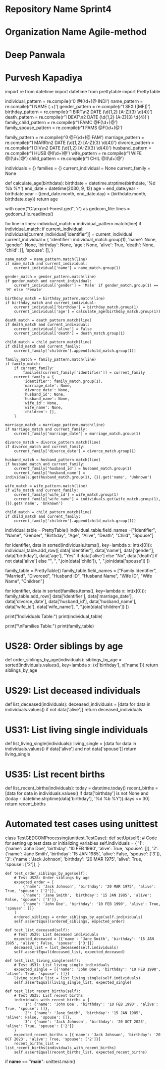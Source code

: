 # Repository Name Sprint4
# Organization Name Agile-method
# Deep Panwala
# Purvesh Kapadiya

import re
from datetime import datetime
from prettytable import PrettyTable

individual_pattern = re.compile(r'0 @I(\d+)@ INDI')
name_pattern = re.compile(r'1 NAME (.+)')
gender_pattern = re.compile(r'1 SEX ([MF])')
birthday_pattern = re.compile(r'1 BIRT\n2 DATE (\d{1,2} [A-Z]{3} \d{4})')
death_pattern = re.compile(r'1 DEAT\n2 DATE (\d{1,2} [A-Z]{3} \d{4})')
family_child_pattern = re.compile(r'1 FAMC @F(\d+)@')
family_spouse_pattern = re.compile(r'1 FAMS @F(\d+)@')

family_pattern = re.compile(r'0 @F(\d+)@ FAM')
marriage_pattern = re.compile(r'1 MARR\n2 DATE (\d{1,2} [A-Z]{3} \d{4})')
divorce_pattern = re.compile(r'1 DIV\n2 DATE (\d{1,2} [A-Z]{3} \d{4})')
husband_pattern = re.compile(r'1 HUSB @I(\d+)@')
wife_pattern = re.compile(r'1 WIFE @I(\d+)@')
child_pattern = re.compile(r'1 CHIL @I(\d+)@')

individuals = {}
families = {}
current_individual = None
current_family = None

def calculate_age(birthdate):
    birthdate = datetime.strptime(birthdate, '%d %b %Y')
    end_date = datetime(2030, 9, 12)
    age = end_date.year - birthdate.year - ((end_date.month, end_date.day) < (birthdate.month, birthdate.day))
    return age



with open("C:\export-Forest.ged", 'r') as gedcom_file:
    lines = gedcom_file.readlines()

for line in lines:
    individual_match = individual_pattern.match(line)
    if individual_match:
        if current_individual:
            individuals[current_individual['identifier']] = current_individual
        current_individual = {
            'identifier': individual_match.group(1),
            'name': None,
            'gender': None,
            'birthday': None,
            'age': None,
            'alive': True,
            'death': None,
            'child': [],
            'spouse': [],
        }

    name_match = name_pattern.match(line)
    if name_match and current_individual:
        current_individual['name'] = name_match.group(1)

    gender_match = gender_pattern.match(line)
    if gender_match and current_individual:
        current_individual['gender'] = 'Male' if gender_match.group(1) == 'M' else 'Female'

    birthday_match = birthday_pattern.match(line)
    if birthday_match and current_individual:
        current_individual['birthday'] = birthday_match.group(1)
        current_individual['age'] = calculate_age(birthday_match.group(1))

    death_match = death_pattern.match(line)
    if death_match and current_individual:
        current_individual['alive'] = False
        current_individual['death'] = death_match.group(1)

    child_match = child_pattern.match(line)
    if child_match and current_family:
        current_family['children'].append(child_match.group(1))

    family_match = family_pattern.match(line)
    if family_match:
        if current_family:
            families[current_family['identifier']] = current_family
        current_family = {
            'identifier': family_match.group(1),
            'marriage_date': None,
            'divorce_date': None,
            'husband_id': None,
            'husband_name': None,
            'wife_id': None,
            'wife_name': None,
            'children': [],
        }

    marriage_match = marriage_pattern.match(line)
    if marriage_match and current_family:
        current_family['marriage_date'] = marriage_match.group(1)

    divorce_match = divorce_pattern.match(line)
    if divorce_match and current_family:
        current_family['divorce_date'] = divorce_match.group(1)

    husband_match = husband_pattern.match(line)
    if husband_match and current_family:
        current_family['husband_id'] = husband_match.group(1)
        current_family['husband_name'] = individuals.get(husband_match.group(1), {}).get('name', 'Unknown')

    wife_match = wife_pattern.match(line)
    if wife_match and current_family:
        current_family['wife_id'] = wife_match.group(1)
        current_family['wife_name'] = individuals.get(wife_match.group(1), {}).get('name', 'Unknown')

    child_match = child_pattern.match(line)
    if child_match and current_family:
        current_family['children'].append(child_match.group(1))

individual_table = PrettyTable()
individual_table.field_names =["Identifier", "Name", "Gender", "Birthday", "Age", "Alive", "Death", "Child", "Spouse"]

for identifier, data in sorted(individuals.items(), key=lambda x: int(x[0])):
    individual_table.add_row([
        data['identifier'],
        data['name'],
        data['gender'],
        data['birthday'],
        data['age'],
        "Yes" if data['alive'] else "No",
        data['death'] if not data['alive'] else "",
        ", ".join(data['child']),
        ", ".join(data['spouse'])
    ])

family_table = PrettyTable()
family_table.field_names = ["Family Identifier", "Married", "Divorced", "Husband ID", "Husband Name", "Wife ID",
                            "Wife Name", "Children"]

for identifier, data in sorted(families.items(), key=lambda x: int(x[0])):
    family_table.add_row([
        data['identifier'],
        data['marriage_date'],
        data['divorce_date'],
        data['husband_id'],
        data['husband_name'],
        data['wife_id'],
        data['wife_name'],
        ", ".join(data['children'])
    ])

print("Individuals Table:")
print(individual_table)

print("\nFamilies Table:")
print(family_table)

# US28: Order siblings by age
def order_siblings_by_age(individuals):
    siblings_by_age = sorted(individuals.values(), key=lambda x: (x['birthday'], x['name']))
    return siblings_by_age

# US29: List deceased individuals
def list_deceased(individuals):
    deceased_individuals = [data for data in individuals.values() if not data['alive']]
    return deceased_individuals

# US31: List living single individuals
def list_living_single(individuals):
    living_single = [data for data in individuals.values() if data['alive'] and not data['spouse']]
    return living_single

# US35: List recent births
def list_recent_births(individuals):
    today = datetime.today()
    recent_births = [data for data in individuals.values() if data['birthday'] is not None
                     and (today - datetime.strptime(data['birthday'], '%d %b %Y')).days <= 30]
    return recent_births

# Automated test cases using unittest
class TestGEDCOMProcessing(unittest.TestCase):
    def setUp(self):
        # Code for setting up test data or initializing variables
        self.individuals = {
            '1': {'name': 'John Doe', 'birthday': '10 FEB 1990', 'alive': True, 'spouse': []},
            '2': {'name': 'Jane Smith', 'birthday': '15 JAN 1985', 'alive': False, 'spouse': ['3']},
            '3': {'name': 'Jack Johnson', 'birthday': '20 MAR 1975', 'alive': True, 'spouse': ['2']},
        }

    def test_order_siblings_by_age(self):
        # Test US28: Order siblings by age
        expected_order = [
            {'name': 'Jack Johnson', 'birthday': '20 MAR 1975', 'alive': True, 'spouse': ['2']},
            {'name': 'Jane Smith', 'birthday': '15 JAN 1985', 'alive': False, 'spouse': ['3']},
            {'name': 'John Doe', 'birthday': '10 FEB 1990', 'alive': True, 'spouse': []}
        ]
        ordered_siblings = order_siblings_by_age(self.individuals)
        self.assertEqual(ordered_siblings, expected_order)

    def test_list_deceased(self):
        # Test US29: List deceased individuals
        expected_deceased = [{'name': 'Jane Smith', 'birthday': '15 JAN 1985', 'alive': False, 'spouse': ['3']}]
        deceased_list = list_deceased(self.individuals)
        self.assertEqual(deceased_list, expected_deceased)

    def test_list_living_single(self):
        # Test US31: List living single individuals
        expected_single = [{'name': 'John Doe', 'birthday': '10 FEB 1990', 'alive': True, 'spouse': []}]
        living_single_list = list_living_single(self.individuals)
        self.assertEqual(living_single_list, expected_single)

    def test_list_recent_births(self):
        # Test US35: List recent births
        individuals_with_recent_births = {
            '1': {'name': 'John Doe', 'birthday': '10 FEB 1990', 'alive': True, 'spouse': []},
            '2': {'name': 'Jane Smith', 'birthday': '15 JAN 1985', 'alive': False, 'spouse': []},
            '3': {'name': 'Jack Johnson', 'birthday': '20 OCT 2023', 'alive': True, 'spouse': ['2']}
        }
        expected_recent_births = [{'name': 'Jack Johnson', 'birthday': '20 OCT 2023', 'alive': True, 'spouse': ['2']}]
        recent_births_list = list_recent_births(individuals_with_recent_births)
        self.assertEqual(recent_births_list, expected_recent_births)

if __name__ == "__main__":
    unittest.main()
